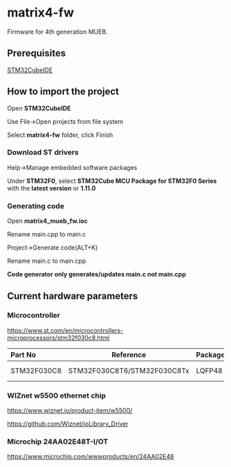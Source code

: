 # matrix4-fw

Firmware for 4th generation MUEB.

## Prerequisites

[STM32CubeIDE](https://www.st.com/en/development-tools/stm32cubeide.html)

## How to import the project

Open **STM32CubeIDE**

Use File->Open projects from file system

Select **matrix4-fw** folder, click Finish

### Download ST drivers

Help->Manage embedded software packages

Under **STM32F0**, select **STM32Cube MCU Package for STM32F0 Series** with the **latest version** or **1.11.0**

### Generating code

Open **matrix4_mueb_fw.ioc**

Rename main.cpp to main.c

Project->Generate code(ALT+K)

Rename main.c to main.cpp

**Code generator only generates/updates main.c not main.cpp**

## Current hardware parameters

### Microcontroller

https://www.st.com/en/microcontrollers-microprocessors/stm32f030c8.html

| Part No     | Reference                   | Package | Flash     | RAM      | IO   | Freq   |
| :---------- | --------------------------- | ------- | --------- | -------- | ---- | ------ |
| STM32F030C8 | STM32F030C8T6/STM32F030C8Tx | LQFP48  | 64 kBytes | 8 kBytes | 39   | 48 MHz |

### WIZnet w5500 ethernet chip

https://www.wiznet.io/product-item/w5500/

https://github.com/Wiznet/ioLibrary_Driver

### Microchip 24AA02E48T-I/OT

https://www.microchip.com/wwwproducts/en/24AA02E48